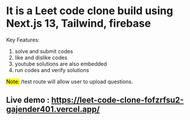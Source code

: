 #  It is a Leet code clone build using Next.js 13, Tailwind, firebase

Key Features:
1. solve and submit codes
2. like and dislike codes
3. youtube solutions are also embedded
4. run codes and verify solutions

<mark >Note:</mark> /test route will allow user to upload questions.

## Live demo : https://leet-code-clone-fofzrfsu2-gajender401.vercel.app/



